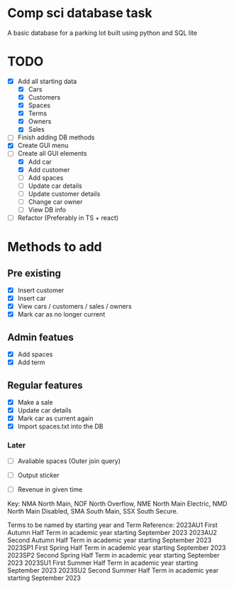 # Comp sci database task    
A basic database for a parking lot built using python and SQL lite

# TODO
- [x] Add all starting data
    - [x] Cars
    - [x] Customers
    - [x] Spaces
    - [x] Terms
    - [x] Owners
    - [x] Sales
- [ ] Finish adding DB methods
- [x] Create GUI menu
- [ ] Create all GUI elements
    - [x] Add car
    - [x] Add customer
    - [ ] Add spaces
    - [ ] Update car details
    - [ ] Update customer details
    - [ ] Change car owner
    - [ ] View DB info
- [ ] Refactor (Preferably in TS + react)

# Methods to add    
## Pre existing    
- [x] Insert customer
- [x] Insert car
- [x] View cars / customers / sales / owners
- [x] Mark car as no longer current

## Admin featues    
- [x] Add spaces
- [x] Add term

## Regular features    
- [x] Make a sale
- [x] Update car details
- [x] Mark car as current again
- [x] Import spaces.txt into the DB

### Later
- [ ] Avaliable spaces (Outer join query)
- [ ] Output sticker
- [ ] Revenue in given time


Key: NMA  North Main, NOF  North Overflow, NME North Main Electric, NMD North Main Disabled, SMA South Main, SSX South Secure.

Terms to be named by starting year and Term Reference:
2023AU1  First Autumn Half Term in academic year starting September 2023
2023AU2  Second Autumn Half Term in academic year starting September 2023
2023SP1 First Spring Half Term in academic year starting September 2023
2023SP2 Second Spring Half Term in academic year starting September 2023
2023SU1 First Summer Half Term in academic year starting September 2023
2023SU2 Second Summer Half Term in academic year starting September 2023